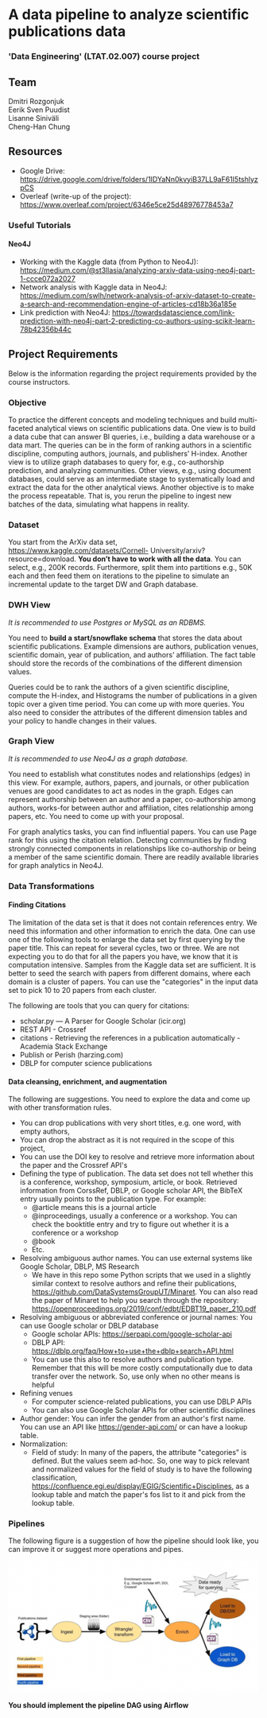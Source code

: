 # A data pipeline to analyze scientific publications data
### 'Data Engineering' (LTAT.02.007) course project

## Team
Dmitri Rozgonjuk <br>
Eerik Sven Puudist <br>
Lisanne Siniväli <br>
Cheng-Han Chung <br>

## Resources
- Google Drive: https://drive.google.com/drive/folders/1IDYaNn0kvyiB37LL9aF61I5tshlyzpCS
- Overleaf (write-up of the project): https://www.overleaf.com/project/6346e5ce25d48976778453a7

### Useful Tutorials

#### Neo4J 
- Working with the Kaggle data (from Python to Neo4J): https://medium.com/@st3llasia/analyzing-arxiv-data-using-neo4j-part-1-ccce072a2027
- Network analysis with Kaggle data in Neo4J: https://medium.com/swlh/network-analysis-of-arxiv-dataset-to-create-a-search-and-recommendation-engine-of-articles-cd18b36a185e
- Link prediction with Neo4J: https://towardsdatascience.com/link-prediction-with-neo4j-part-2-predicting-co-authors-using-scikit-learn-78b42356b44c


## Project Requirements
Below is the information regarding the project requirements provided by the course instructors.

### Objective
To practice the different concepts and modeling techniques and build multi-faceted analytical views on scientific publications data. One view is to build a data cube that can answer BI queries, i.e., building a data warehouse or a data mart. The queries can be in the form of ranking authors in a scientific discipline, computing authors, journals, and publishers’ H-index. Another view is to utilize graph databases to query for, e.g., co-authorship prediction, and analyzing communities. Other views, e.g., using document databases, could serve as an intermediate stage to systematically load and extract the data for the other analytical views. Another objective is to make the process repeatable. That is, you rerun the pipeline to ingest new batches of the data, simulating what happens in reality.

### Dataset
You start from the ArXiv data set, https://www.kaggle.com/datasets/Cornell- University/arxiv?resource=download. **You don’t have to work with all the data**. You can select, e.g., 200K records. Furthermore, split them into partitions e.g., 50K each and then feed them on iterations to the pipeline to simulate an incremental update to the target DW and Graph database.

### DWH View
*It is recommended to use Postgres or MySQL as an RDBMS.*

You need to **build a start/snowflake schema** that stores the data about scientific publications. Example dimensions are authors, publication venues, scientific domain, year of publication, and authors’ affiliation. The fact table should store the records of the combinations of the different dimension values.

Queries could be to rank the authors of a given scientific discipline, compute the H-index, and Histograms the number of publications in a given topic over a given time period. You can come up with more queries. You also need to consider the attributes of the different dimension tables and your policy to handle changes in their values.

### Graph View
*It is recommended to use Neo4J as a graph database.*

You need to establish what constitutes nodes and relationships (edges) in this view. For example, authors, papers, and journals, or other publication venues are good candidates to act as nodes in the graph. Edges can represent authorship between an author and a paper, co-authorship among authors, works-for between author and affiliation, cites relationship among papers, etc. You need to come up with your proposal. 

For graph analytics tasks, you can find influential papers. You can use Page rank for this using the citation relation. Detecting communities by finding strongly connected components in relationships like co-authorship or being a member of the same scientific domain. There are readily available libraries for graph analytics in Neo4J.

### Data Transformations
#### Finding Citations
The limitation of the data set is that it does not contain references entry. We need this information and other information to enrich the data. One can use one of the following tools to enlarge the data set by first querying by the paper title. This can repeat for several cycles, two or three. We are not expecting you to do that for all the papers you have, we know that it is computation intensive. Samples from the Kaggle data set are sufficient. It is better to seed the search with papers from different domains, where each domain is a cluster of papers. You can use the "categories" in the input data set to pick 10 to 20 papers from each cluster.

The following are tools that you can query for citations:
- scholar.py — A Parser for Google Scholar (icir.org)
- REST API - Crossref
- citations - Retrieving the references in a publication automatically - Academia Stack Exchange
- Publish or Perish (harzing.com)
- DBLP for computer science publications

#### Data cleansing, enrichment, and augmentation
The following are suggestions. You need to explore the data and come up with other transformation rules.
- You can drop publications with very short titles, e.g. one word, with empty authors,
- You can drop the abstract as it is not required in the scope of this project,
- You can use the DOI key to resolve and retrieve more information about the paper and the
Crossref API's
- Defining the type of publication. The data set does not tell whether this is a conference,
workshop, symposium, article, or book. Retrieved information from CorssRef, DBLP, or Google scholar API, the BibTeX entry usually points to the publication type. For example:
  - @article means this is a journal article
  - @inproceedings, usually a conference or a workshop. You can check the booktitle entry and try to figure out whether it is a conference or a workshop
  - @book
  - Etc.
- Resolving ambiguous author names. You can use external systems like Google Scholar, DBLP, MS Research
  - We have in this repo some Python scripts that we used in a slightly similar context to resolve authors and refine their publications, https://github.com/DataSystemsGroupUT/Minaret. You can also read the paper of Minaret to help you search through the repository: https://openproceedings.org/2019/conf/edbt/EDBT19_paper_210.pdf
- Resolving ambiguous or abbreviated conference or journal names: You can use Google scholar or DBLP database
  - Google scholar APIs: https://serpapi.com/google-scholar-api
  - DBLP API: https://dblp.org/faq/How+to+use+the+dblp+search+API.html
  - You can use this also to resolve authors and publication type. Remember that this will be more costly computationally due to data transfer over the network. So, use only when no other means is helpful 
- Refining venues
  - For computer science-related publications, you can use DBLP APIs
  - You can also use Google Scholar APIs for other scientific disciplines
- Author gender: You can infer the gender from an author's first name. You can use an API like https://gender-api.com/ or can have a lookup table. 
- Normalization:
  - Field of study: In many of the papers, the attribute "categories" is defined. But the values seem ad-hoc. So, one way to pick relevant and normalized values for the field of study is to have the following classification, https://confluence.egi.eu/display/EGIG/Scientific+Disciplines, as a lookup table and match the paper's fos list to it and pick from the lookup table.
  
### Pipelines
The following figure is a suggestion of how the pipeline should look like, you can improve it or suggest more operations and pipes.

![Alt text](pipeline.png "A possible pipeline solution")

**You should implement the pipeline DAG using Airflow**
